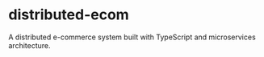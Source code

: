 # distributed-ecom
A distributed e-commerce system built with TypeScript and microservices architecture.
